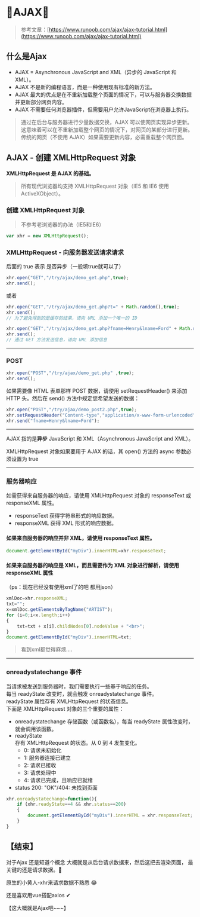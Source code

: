 # 🥝AJAX🥝
>参考文章：[https://www.runoob.com/ajax/ajax-tutorial.html](https://www.runoob.com/ajax/ajax-tutorial.html)

## 什么是Ajax
- AJAX = Asynchronous JavaScript and XML（异步的 JavaScript 和 XML）。  
- AJAX 不是新的编程语言，而是一种使用现有标准的新方法。  
- AJAX 最大的优点是在不重新加载整个页面的情况下，可以与服务器交换数据并更新部分网页内容。  
- AJAX 不需要任何浏览器插件，但需要用户允许JavaScript在浏览器上执行。  

>通过在后台与服务器进行少量数据交换，AJAX 可以使网页实现异步更新。这意味着可以在不重新加载整个网页的情况下，对网页的某部分进行更新。
传统的网页（不使用 AJAX）如果需要更新内容，必需重载整个网页面。

## AJAX - 创建 XMLHttpRequest 对象

**XMLHttpRequest 是 AJAX 的基础。**
>所有现代浏览器均支持 XMLHttpRequest 对象（IE5 和 IE6 使用 ActiveXObject）。
### 创建 XMLHttpRequest 对象
>不参考老浏览器的办法（IE5和IE6）
```js
var xhr = new XMLHttpRequest();
```

### XMLHttpRequest - 向服务器发送请求请求

后面的 true 表示 是否异步（一般填true就可以了）
```js
xhr.open("GET","/try/ajax/demo_get.php",true);
xhr.send();
```
或者
```js
xhr.open("GET","/try/ajax/demo_get.php?t=" + Math.random(),true);
xhr.send();
// 为了避免得到的是缓存的结果，请向 URL 添加一个唯一的 ID
```
```js
xhr.open("GET","/try/ajax/demo_get.php?fname=Henry&lname=Ford" + Math.random(),true);
xhr.send();
// 通过 GET 方法发送信息，请向 URL 添加信息
```
---
### POST
```js
xhr.open("POST","/try/ajax/demo_get.php" ,true);
xhr.send();
```
如果需要像 HTML 表单那样 POST 数据，请使用 setRequestHeader() 来添加 HTTP 头。然后在 send() 方法中规定您希望发送的数据：
```js
xhr.open("POST","/try/ajax/demo_post2.php",true);
xhr.setRequestHeader("Content-type","application/x-www-form-urlencoded");
xhr.send("fname=Henry&lname=Ford");
``` 

---
AJAX 指的是**异步** JavaScript 和 XML（Asynchronous JavaScript and XML）。

XMLHttpRequest 对象如果要用于 AJAX 的话，其 open() 方法的 async 参数必须设置为 true 

---
### 服务器响应
如需获得来自服务器的响应，请使用 XMLHttpRequest 对象的 responseText 或 responseXML 属性。

- responseText  获得字符串形式的响应数据。
- responseXML   获得 XML 形式的响应数据。

#### 如果来自服务器的响应并非 XML，请使用 responseText 属性。
```js
document.getElementById("myDiv").innerHTML=xhr.responseText;
```
#### 如果来自服务器的响应是 XML，而且需要作为 XML 对象进行解析，请使用 responseXML 属性
（ps：现在已经没有使用xml了的吧 都用json）
```js
xmlDoc=xhr.responseXML;
txt="";
x=xmlDoc.getElementsByTagName("ARTIST");
for (i=0;i<x.length;i++)
{
    txt=txt + x[i].childNodes[0].nodeValue + "<br>";
}
document.getElementById("myDiv").innerHTML=txt;
```
>看到xml都觉得麻烦....

---

### onreadystatechange 事件
当请求被发送到服务器时，我们需要执行一些基于响应的任务。  
每当 readyState 改变时，就会触发 onreadystatechange 事件。  
readyState 属性存有 XMLHttpRequest 的状态信息。  
下面是 XMLHttpRequest 对象的三个重要的属性：  

- onreadystatechange	存储函数（或函数名），每当 readyState 属性改变时，就会调用该函数。
- readyState	
存有 XMLHttpRequest 的状态。从 0 到 4 发生变化。
    - 0: 请求未初始化
    - 1: 服务器连接已建立
    - 2: 请求已接收
    - 3: 请求处理中
    - 4: 请求已完成，且响应已就绪
- status	200: "OK"/404: 未找到页面
```js
xhr.onreadystatechange=function(){
    if (xhr.readyState==4 && xhr.status==200)
    {
        document.getElementById("myDiv").innerHTML = xhr.responseText;
    }
}
```



## 【结束】
对于Ajax 还是知道个概念
大概就是从后台请求数据来，然后这把去渲染页面，
最关键的还是请求数据。🐽

原生的小黄人-xhr来请求数据不熟悉 😂

还是喜欢用vue搭配axios ✔

【这大概就是Ajax吧~~~】


